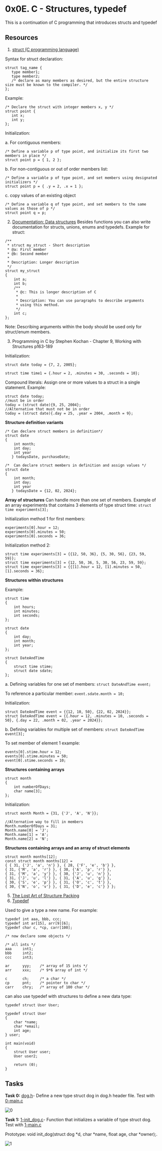 # 0x0E. C - Structures, typedef

This is a continuation of C programming that introduces structs and typedef

## Resources

1. [struct (C programming language)](https://en.wikipedia.org/wiki/Struct_(C_programming_language))

Syntax for struct declaration: 
```
struct tag_name {
   type member1;
   type member2;
   /* declare as many members as desired, but the entire structure size must be known to the compiler. */
};
```
Example:
```
/* Declare the struct with integer members x, y */
struct point {
   int x;
   int y;
};
```
Initialization:

a. For contiguous members:
```
/* Define a variable p of type point, and initialize its first two members in place */
struct point p = { 1, 2 };
```
b. For non-contiguous or out of order members list:
```
/* Define a variable p of type point, and set members using designated initializers */
struct point p = { .y = 2, .x = 1 };
```
c. copy values of an existing object
```
/* Define a variable q of type point, and set members to the same values as those of p */
struct point q = p;
```

2. [Documentation: Data structures](https://github.com/alx-tools/Betty/wiki/Documentation:-Data-structures)
Besides functions you can also write documentation for structs, unions, enums and typedefs. Example for struct:

```
/**
 * struct my_struct - Short description
 * @a: First member
 * @b: Second member
 *
 * Description: Longer description
 */
struct my_struct
{
	int a;
	int b;
	/**
	 * @c: This is longer description of C
	 *
	 * Description: You can use paragraphs to describe arguments
	 * using this method.
	 */
	int c;
};
```
Note: Describing arguments within the body should be used only for struct/enum members.

 3. Programming in C by Stephen Kochan - Chapter 9, Working with Structures p163-189

Initialization:

```struct date today = {7, 2, 2005};```

```struct time time1 = {.hour = 2, .minutes = 30, .seconds = 10};```

Compound literals: Assign one or more values to a struct in a single statement. Example:
```
struct date today;
//must be in order
today = (struct date){9, 25, 2004};
//Alternative that must not be in order
today = (struct date){.day = 25, .year = 2004, .month = 9};
```
**Structure definition variants**
```
/* Can declare struct members in definition*/
struct date
{
	int month;
 	int day;
  	int year
   } todaysDate, purchaseDate;
```
```
/*  Can declare struct members in definition and assign values */
struct date
{
	int month;
 	int day;
  	int year
   } todaysDate = {12, 02, 2024};
```

**Array of structures**
Can handle more than one set of members. Example of an array experiments that contains 3 elements of type struct time: ```struct time experiments[3];```

Initialization method 1 for first members:
```
experiments[0].hour = 12;
experiments[0].minutes = 50;
experiments[0].seconds = 36;
```

Initialization method 2:
```
struct time experiments[3] = {{12, 50, 36}, {5, 30, 56}, {23, 59, 59}};
struct time experiments[3] = {12, 50, 36, 5, 30, 56, 23, 59, 59};
struct time experiments[3] = {{[1].hour = 12, [1].minutes = 50, [1].seconds = 36};
```

**Structures within structures** 

Example:
```
struct time
{
	int hours;
	int minutes;
	int seconds;
};

struct date
{
	int day;
	int month;
	int year;
};

struct DateAndTime
{
	struct time stime;
	struct date sdate;
};
```
a. Defining variables for one set of members: ```struct DateAndTime event;```

To reference a particular member: ```event.sdate.month = 10;```

Initialization:
```
struct DateAndTime event = {{12, 10, 50}, {22, 02, 2024}};
struct DateAndTime event = {{.hour = 12, .minutes = 10, .seconds = 50}, {.day = 22, .month = 02, .year = 2024}};
```

b. Defining variables for multiple set of members: ```struct DateAndTime event[3];```

To set member of element 1 example:
```
events[0].stime.hour = 12;
events[0].stime.minutes = 50;
event[0].stime.seconds = 10;
```

**Structures containing arrays**
```
struct month
{
	int numberOfDays;
	char name[3];
};
```
Initialization:
```
struct month Month = {31, {'J', 'A', 'N'}};

//Alternative way to fill in members
Month.numberOfDays = 31;
Month.name[0] = 'J';
Month.name[1] = 'A';
Month.name[2] = 'N';
```
**Structures containing arrays and an array of struct elements**
```
struct month months[12];
const struct month months[12] =
{ { 31, {'J', 'a', 'n'} }, { 28, {'F', 'e', 'b'} },
{ 31, {'M', 'a', 'r'} }, { 30, {'A', 'p', 'r'} },
{ 31, {'M', 'a', 'y'} }, { 30, {'J', 'u', 'n'} },
{ 31, {'J', 'u', 'l'} }, { 31, {'A', 'u', 'g'} },
{ 30, {'S', 'e', 'p'} }, { 31, {'O', 'c', 't'} },
{ 30, {'N', 'o', 'v'} }, { 31, {'D', 'e', 'c'} } };
```
 5. [The Lost Art of Structure Packing](http://www.catb.org/esr/structure-packing/)
 6. [Typedef](https://publications.gbdirect.co.uk//c_book/chapter8/typedef.html)
 
Used to give a type a new name. For example:
```
typedef int aaa, bbb, ccc;
typedef int ar[15], arr[9][6];
typedef char c, *cp, carr[100];

/* now declare some objects */

/* all ints */
aaa     int1;
bbb     int2;
ccc     int3;

ar      yyy;    /* array of 15 ints */
arr     xxx;    /* 9*6 array of int */

c       ch;     /* a char */
cp      pnt;    /* pointer to char */
carr    chry;   /* array of 100 char */
```

can also use typedef with structures to define a new data type:
```
typedef struct User User;

typedef struct User
{
	char *name;
	char *email;
	int age;
} user;

int main(void)
{
	struct User user;
	User user2;

	return (0);
}
``` 

## Tasks

**Task 0:** [dog.h](https://github.com/Muthoni-Maryanne/alx-low_level_programming/blob/master/0x0E-structures_typedef/dog.h)- Define a new type struct dog in dog.h header file. Test with [0-main.c](https://github.com/Muthoni-Maryanne/alx-low_level_programming/blob/master/0x0E-structures_typedef/0-main.c)

![0](https://github.com/Muthoni-Maryanne/alx-low_level_programming/assets/107298263/9cfeaf66-f4e3-43d0-9d3f-0581fcd2ef9d)

**Task 1:** [1-init_dog.c](https://github.com/Muthoni-Maryanne/alx-low_level_programming/blob/master/0x0E-structures_typedef/1-init_dog.c)- Function that initializes a variable of type struct dog. Test with [1-main.c](https://github.com/Muthoni-Maryanne/alx-low_level_programming/blob/master/0x0E-structures_typedef/1-main.c)

Prototype: void init_dog(struct dog *d, char *name, float age, char *owner);. 

![1](https://github.com/Muthoni-Maryanne/alx-low_level_programming/assets/107298263/92229983-585c-4079-b26f-9e8fee05d624)

